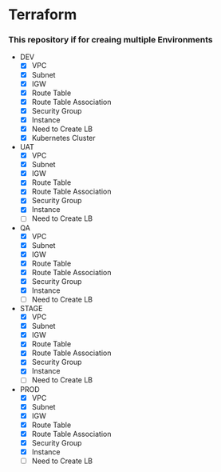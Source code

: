# Terraform
### This repository if for creaing multiple Environments
- DEV
   - [x] VPC
   - [x] Subnet
   - [x] IGW
   - [x] Route Table
   - [x] Route Table Association
   - [x] Security Group
   - [x] Instance
   - [x] Need to Create LB
   - [x] Kubernetes Cluster
- UAT
   - [x] VPC
   - [x] Subnet
   - [x] IGW
   - [x] Route Table
   - [x] Route Table Association
   - [x] Security Group
   - [x] Instance
   - [ ] Need to Create LB
- QA
   - [x] VPC
   - [x] Subnet
   - [x] IGW
   - [x] Route Table
   - [x] Route Table Association
   - [x] Security Group
   - [x] Instance
   - [ ] Need to Create LB
- STAGE
   - [x] VPC
   - [x] Subnet
   - [x] IGW
   - [x] Route Table
   - [x] Route Table Association
   - [x] Security Group
   - [x] Instance
   - [ ] Need to Create LB
- PROD
   - [x] VPC
   - [x] Subnet
   - [x] IGW
   - [x] Route Table
   - [x] Route Table Association
   - [x] Security Group
   - [x] Instance
   - [ ] Need to Create LB
